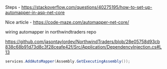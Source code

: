 Steps - 
https://stackoverflow.com/questions/40275195/how-to-set-up-automapper-in-asp-net-core

Nice article - 
https://code-maze.com/automapper-net-core/

wiring automapper in northwindtraders repo

https://github.com/jasontaylordev/NorthwindTraders/blob/28e05758d93cb838c68b91d73d8c3f28ceafe42f/Src/Application/DependencyInjection.cs#L13
```cs
services.AddAutoMapper(Assembly.GetExecutingAssembly());
```
